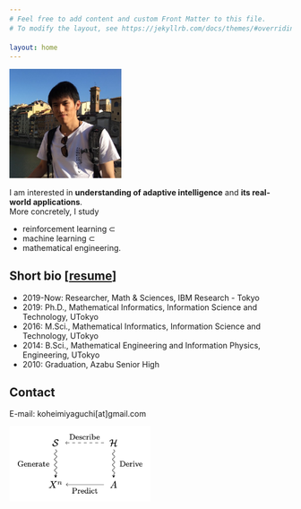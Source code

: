 ```yaml
---
# Feel free to add content and custom Front Matter to this file.
# To modify the layout, see https://jekyllrb.com/docs/themes/#overriding-theme-defaults

layout: home
---
```


<img src="/assets/my_picture.jpg" width="200px">

I am interested in **understanding of adaptive intelligence** and **its real-world applications**.  
More concretely, I study
* reinforcement learning ⊂
* machine learning ⊂
* mathematical engineering.

## Short bio [[resume](assets/resume.pdf)]

* 2019-Now: Researcher, Math & Sciences, IBM Research - Tokyo
* 2019: Ph.D., Mathematical Informatics, Information Science and Technology, UTokyo
* 2016: M.Sci., Mathematical Informatics, Information Science and Technology, UTokyo
* 2014: B.Sci., Mathematical Engineering and Information Physics, Engineering, UTokyo
* 2010: Graduation, Azabu Senior High


## Contact

E-mail: koheimiyaguchi[at]gmail.com

<!-- <img src="assets/Elements_of_Inductive_Inference.png"> -->
<img src="assets/Elements_of_Inductive_Inference.png" width="50%">

